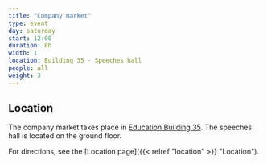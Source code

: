 ```yaml
---
title: "Company market"
type: event
day: saturday
start: 12:00
duration: 8h
width: 1
location: Building 35 - Speeches hall
people: all
weight: 3
---
```


## Location
The company market takes place in [Education Building 35](https://map.tudelftcampus.nl/poi/education-building-35/).
The speeches hall is located on the ground floor.

For directions, see the [Location page]({{< relref "location" >}} "Location").

